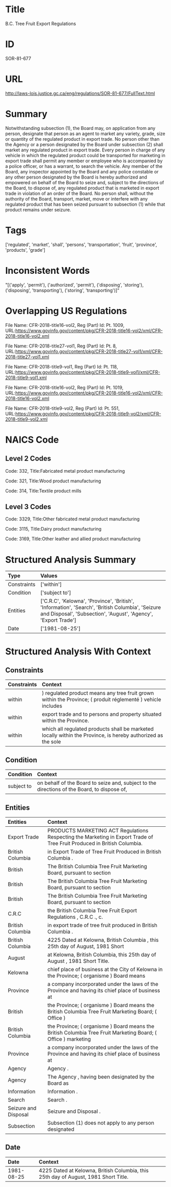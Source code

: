 # Title
B.C. Tree Fruit Export Regulations


# ID
SOR-81-677

# URL
http://laws-lois.justice.gc.ca/eng/regulations/SOR-81-677/FullText.html


# Summary
Notwithstanding subsection (1), the Board may, on application from any person, designate that person as an agent to market any variety, grade, size or quantity of the regulated product in export trade.
No person other than the Agency or a person designated by the Board under subsection (2) shall market any regulated product in export trade.
Every person in charge of any vehicle in which the regulated product could be transported for marketing in export trade shall permit any member or employee who is accompanied by a police officer, or has a warrant, to search the vehicle.
Any member of the Board, any inspector appointed by the Board and any police constable or any other person designated by the Board is hereby authorized and empowered on behalf of the Board to seize and, subject to the directions of the Board, to dispose of, any regulated product that is marketed in export trade in violation of an order of the Board.
No person shall, without the authority of the Board, transport, market, move or interfere with any regulated product that has been seized pursuant to subsection (1) while that product remains under seizure.


# Tags
['regulated', 'market', 'shall', 'persons', 'transportation', 'fruit', 'province', 'products', 'grade']


# Inconsistent Words
"[('apply', 'permit'), ('authorized', 'permit'), ('disposing', 'storing'), ('disposing', 'transporting'), ('storing', 'transporting')]"


# Overlapping US Regulations
File Name: CFR-2018-title16-vol2, Reg (Part) Id: Pt. 1009, URL:https://www.govinfo.gov/content/pkg/CFR-2018-title16-vol2/xml/CFR-2018-title16-vol2.xml

File Name: CFR-2018-title27-vol1, Reg (Part) Id: Pt. 8, URL:https://www.govinfo.gov/content/pkg/CFR-2018-title27-vol1/xml/CFR-2018-title27-vol1.xml

File Name: CFR-2018-title9-vol1, Reg (Part) Id: Pt. 118, URL:https://www.govinfo.gov/content/pkg/CFR-2018-title9-vol1/xml/CFR-2018-title9-vol1.xml

File Name: CFR-2018-title16-vol2, Reg (Part) Id: Pt. 1019, URL:https://www.govinfo.gov/content/pkg/CFR-2018-title16-vol2/xml/CFR-2018-title16-vol2.xml

File Name: CFR-2018-title9-vol2, Reg (Part) Id: Pt. 551, URL:https://www.govinfo.gov/content/pkg/CFR-2018-title9-vol2/xml/CFR-2018-title9-vol2.xml




# NAICS Code
## Level 2 Codes
Code: 332, Title:Fabricated metal product manufacturing

Code: 321, Title:Wood product manufacturing

Code: 314, Title:Textile product mills




## Level 3 Codes
Code: 3329, Title:Other fabricated metal product manufacturing

Code: 3115, Title:Dairy product manufacturing

Code: 3169, Title:Other leather and allied product manufacturing







# Structured Analysis Summary
| Type        | Values                                                                                                                                                             |
|:------------|:-------------------------------------------------------------------------------------------------------------------------------------------------------------------|
| Constraints | ['within']                                                                                                                                                         |
| Condition   | ['subject to']                                                                                                                                                     |
| Entities    | ['C.R.C', 'Kelowna', 'Province', 'British', 'Information', 'Search', 'British Columbia', 'Seizure and Disposal', 'Subsection', 'August', 'Agency', 'Export Trade'] |
| Date        | ['1981-08-25']                                                                                                                                                     |


# Structured Analysis With Context
 


## Constraints
| Constraints   | Context                                                                                                      |
|:--------------|:-------------------------------------------------------------------------------------------------------------|
| within        | ) regulated product means any tree fruit grown within the Province; ( produit réglementé ) vehicle includes  |
| within        | export trade and to persons and property situated within  the Province.                                      |
| within        | which all regulated products shall be marketed locally within the Province, is hereby authorized as the sole |


## Condition
| Condition   | Context                                                                                     |
|:------------|:--------------------------------------------------------------------------------------------|
| subject to  | on behalf of the Board to seize and, subject to the directions of the Board, to dispose of, |


## Entities
| Entities             | Context                                                                                                                  |
|:---------------------|:-------------------------------------------------------------------------------------------------------------------------|
| Export Trade         | PRODUCTS MARKETING ACT Regulations Respecting the Marketing in Export Trade  of Tree Fruit Produced in British Columbia. |
| British Columbia     | in Export Trade of Tree Fruit Produced in British Columbia .                                                             |
| British              | The  British Columbia Tree Fruit Marketing Board, pursuant to section                                                    |
| British              | The  British Columbia Tree Fruit Marketing Board, pursuant to section                                                    |
| British              | The  British Columbia Tree Fruit Marketing Board, pursuant to section                                                    |
| C.R.C                | the British Columbia Tree Fruit Export Regulations , C.R.C ., c.                                                         |
| British Columbia     | in export trade of tree fruit produced in British Columbia  .                                                            |
| British Columbia     | 4225 Dated at Kelowna,  British Columbia , this 25th day of August, 1981 Short                                           |
| August               | at Kelowna, British Columbia, this 25th day of August , 1981 Short Title.                                                |
| Kelowna              | chief place of business at the City of Kelowna in the Province; ( organisme ) Board means                                |
| Province             | a company incorporated under the laws of the Province and having its chief place of business at                          |
| British              | the Province; ( organisme ) Board means the British Columbia Tree Fruit Marketing Board; ( Office )                      |
| British Columbia     | the Province; ( organisme ) Board means the British Columbia Tree Fruit Marketing Board; ( Office ) marketing            |
| Province             | a company incorporated under the laws of the Province and having its chief place of business at                          |
| Agency               | Agency .                                                                                                                 |
| Agency               | The  Agency , having been designated by the Board as                                                                     |
| Information          | Information .                                                                                                            |
| Search               | Search .                                                                                                                 |
| Seizure and Disposal | Seizure and Disposal .                                                                                                   |
| Subsection           | Subsection (1) does not apply to any person designated                                                                   |


## Date
| Date       | Context                                                                             |
|:-----------|:------------------------------------------------------------------------------------|
| 1981-08-25 | 4225 Dated at Kelowna, British Columbia, this 25th day of August, 1981 Short Title. |


